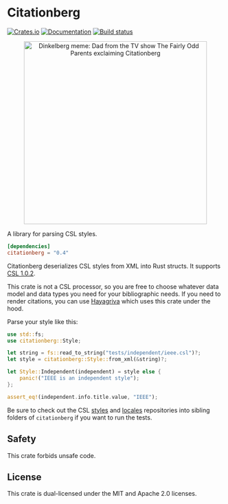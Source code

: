 # Citationberg

[![Crates.io](https://img.shields.io/crates/v/citationberg.svg)](https://crates.io/crates/citationberg)
[![Documentation](https://docs.rs/citationberg/badge.svg)](https://docs.rs/citationberg)
[![Build status](https://github.com/typst/citationberg/workflows/Continuous%20integration/badge.svg)](https://github.com/typst/citationberg/actions)

<p align="center">
  <img alt="Dinkelberg meme: Dad from the TV show The Fairly Odd Parents exclaiming Citationberg" src="https://github.com/typst/citationberg/blob/main/assets/citationberg.png?raw=true" width="426">
</p>

A library for parsing CSL styles.

```toml
[dependencies]
citationberg = "0.4"
```

Citationberg deserializes CSL styles from XML into Rust structs. It supports
[CSL 1.0.2](https://docs.citationstyles.org/en/stable/specification.html).

This crate is not a CSL processor, so you are free to choose whatever data model
and data types you need for your bibliographic needs. If you need to render
citations, you can use [Hayagriva](https://github.com/typst/hayagriva) which
uses this crate under the hood.

Parse your style like this:

```rust
use std::fs;
use citationberg::Style;

let string = fs::read_to_string("tests/independent/ieee.csl")?;
let style = citationberg::Style::from_xml(&string)?;

let Style::Independent(independent) = style else {
    panic!("IEEE is an independent style");
};

assert_eq!(independent.info.title.value, "IEEE");
```

Be sure to check out the CSL
[styles](https://github.com/citation-style-language/styles) and
[locales](https://github.com/citation-style-language/locales) repositories into
sibling folders of `citationberg` if you want to run the tests.

## Safety
This crate forbids unsafe code.

## License
This crate is dual-licensed under the MIT and Apache 2.0 licenses.
